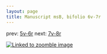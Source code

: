 ```yaml
---
layout: page
title: Manuscript msB, bifolio 6v-7r
---
```


prev: [5v-6r](../5v-6r/) next: [7v-8r](../7v-8r/)



[![Linked to zoomble image](http://www.homermultitext.org/iipsrv?IIIF=/project/homer/pyramidal/deepzoom/hmt/vbbifolio/v1/vb_6v_7r.tif/full/2000,/0/default.jpg)](http://www.homermultitext.org/ict2/?urn=urn:cite2:hmt:vbbifolio.v1:vb_6v_7r)

